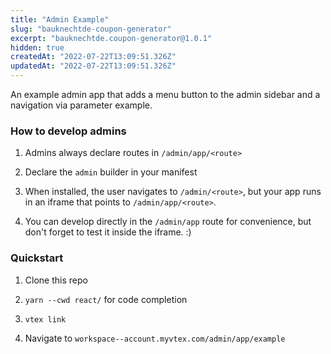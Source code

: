 ```yaml
---
title: "Admin Example"
slug: "bauknechtde-coupon-generator"
excerpt: "bauknechtde.coupon-generator@1.0.1"
hidden: true
createdAt: "2022-07-22T13:09:51.326Z"
updatedAt: "2022-07-22T13:09:51.326Z"
---
```

An example admin app that adds a menu button to the admin sidebar and a navigation via parameter example.

### How to develop admins

1. Admins always declare routes in `/admin/app/<route>`

2. Declare the `admin` builder in your manifest

3. When installed, the user navigates to `/admin/<route>`, but your app runs in an iframe that points to `/admin/app/<route>`.

4. You can develop directly in the `/admin/app` route for convenience, but don't forget to test it inside the iframe. :)

### Quickstart

1. Clone this repo

2. `yarn --cwd react/` for code completion

3. `vtex link`

4. Navigate to `workspace--account.myvtex.com/admin/app/example`